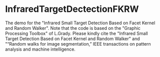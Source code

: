 # InfraredTargetDectectionFKRW
The demo for the "Infrared Small Target Detection Based on Facet Kernel and Random Walker".
Note that the code is based on the "Graphic Processing Toolbox" of L.Grady.
Please kindly cite the "Infrared Small Target Detection Based on Facet Kernel and Random Walker" and 
                       "“Random walks for image segmentation,” IEEE transactions on pattern analysis and machine intelligence.
